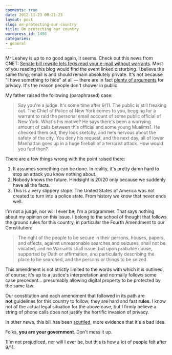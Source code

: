 ```yaml
---
comments: true
date: 2012-11-23 00:21:23
layout: post
slug: on-protecting-our-country
title: On protecting our country
wordpress_id: 1496
categories:
- general
---
```


Mr Leahey is up to no good again, it seems. Check out this news from CNET: [Senate bill rewrite lets feds read your e-mail without warrants](http://news.cnet.com/8301-13578_3-57552225-38/senate-bill-rewrite-lets-feds-read-your-e-mail-without-warrants/). Most of you reading this blog would find the event linked disturbing. I believe the same thing; email is and should remain absolutely private. It's not because "I have something to hide" at all — there are in fact [plenty of arguments](http://papers.ssrn.com/sol3/papers.cfm?abstract_id=998565&) for privacy. It's the reason people don't shower in public.

My father raised the following (paraphrased) case:

> Say you're a judge. It's some time after 9/11. The public is still freaking out. The Chief of Police of New York comes to you, begging for a warrant to raid the personal email account of some public official of New York. What's his motive? He says there's been a worrying amount of calls between this official and some young Muslims1. He checked them out, they look sketchy, and he's nervous about the safety of the city. You deny his request, and the next day, all of lower Manhattan goes up in a huge fireball of a terrorist attack. How would you feel then?

There are a few things wrong with the point raised there:

  1. It assumes something can be done. In reality, it's pretty damn hard to stop an attack you know nothing about.	
  2. Nobody knows the future. Hindsight is 20/20 only because we suddenly have all the facts.
  3. This is a very slippery slope. The United States of America was not created to turn into a police state. From history we know that never ends well.

I'm not a judge, nor will I ever be; I'm a programmer. That says nothing about my opinion on this issue. I belong to the school of thought that follows the ground rules for this country, in particular the Fourth Amendment to our Constitution:

> The right of the people to be secure in their persons, houses, papers, and effects, against unreasonable searches and seizures, shall not be violated, and no Warrants shall issue, but upon probable cause, supported by Oath or affirmation, and particularly describing the place to be searched, and the persons or things to be seized.

This amendment is not strictly limited to the words with which it is outlined, of course; it's up to a justice's interpretation and normally follows some case precedent... presumably allowing digital property to be protected by the same law.

Our constitution and each amendment that followed in its path are **not** guidelines for this country to follow; they are hard and fast **rules**. I know not of the actual legal situation for the above case, but I firmly believe a string of phone calls does not justify the horrific invasion of privacy.

In other news, this bill has been [scuttled](http://news.cnet.com/8301-13578_3-57552687-38/leahy-scuttles-his-warrantless-e-mail-surveillance-bill/), more evidence that it's a bad idea.

Folks, **you are your government**. Don't mess it up.

1I'm not prejudiced, nor will I ever be, but this is how a lot of people felt after 9/11.
